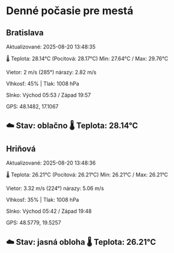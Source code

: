 ﻿# Denné počasie pre mestá

## Bratislava
Aktualizované: 2025-08-20 13:48:35

🌡️ Teplota: 28.14°C 
(Pocitová: 28.17°C)
Min: 27.64°C / Max: 29.76°C

Vietor: 2 m/s    (285°) 
nárazy: 2.82 m/s

Vlhkosť: 45% | Tlak: 1008 hPa

Slnko: Východ 05:53 / Západ 19:57

GPS: 48.1482, 17.1067

☁️ Stav: oblačno        🌡️ Teplota: 28.14°C
---

## Hriňová
Aktualizované: 2025-08-20 13:48:36

🌡️ Teplota: 26.21°C 
(Pocitová: 26.21°C)
Min: 26.21°C / Max: 26.21°C

Vietor: 3.32 m/s (224°)
nárazy: 5.06 m/s

Vlhkosť: 35% | Tlak: 1008 hPa

Slnko: Východ 05:42 / Západ 19:48

GPS: 48.5779, 19.5257

☁️ Stav: jasná obloha        🌡️ Teplota: 26.21°C
---
